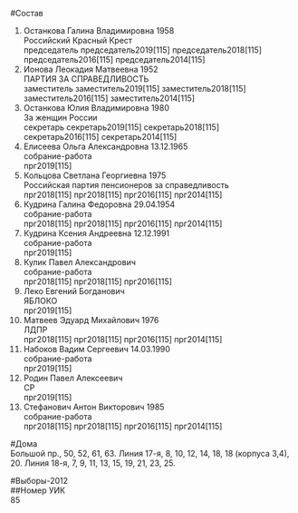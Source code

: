 #Состав  
1. Останкова Галина Владимировна 1958  
    Российский Красный Крест  
    председатель председатель2019[115] председатель2018[115] председатель2016[115] председатель2014[115]  
2. Ионова Леокадия Матвеевна 1952  
    ПАРТИЯ ЗА СПРАВЕДЛИВОСТЬ  
    заместитель заместитель2019[115] заместитель2018[115] заместитель2016[115] заместитель2014[115]  
3. Останкова Юлия Владимировна 1980  
    За женщин России  
    секретарь секретарь2019[115] секретарь2018[115] секретарь2016[115] секретарь2014[115]  
4. Елисеева Ольга Александровна 13.12.1965  
    собрание-работа  
    прг2019[115]  
5. Кольцова Светлана Георгиевна 1975  
    Российская партия пенсионеров за справедливость  
    прг2018[115] прг2018[115] прг2016[115] прг2014[115]  
6. Кудрина Галина Федоровна 29.04.1954  
    собрание-работа  
    прг2018[115] прг2018[115] прг2016[115] прг2014[115]  
7. Кудрина Ксения Андреевна 12.12.1991  
    собрание-работа  
    прг2019[115]  
8. Кулик Павел Александрович  
    собрание-работа  
    прг2018[115] прг2018[115] прг2016[115]  
9. Леко Евгений Богданович  
    ЯБЛОКО  
    прг2019[115]  
10. Матвеев Эдуард Михайлович 1976  
    ЛДПР  
    прг2018[115] прг2018[115] прг2016[115] прг2014[115]  
11. Набоков Вадим Сергеевич 14.03.1990  
    собрание-работа  
    прг2019[115]  
12. Родин Павел Алексеевич  
    СР  
    прг2019[115]  
13. Стефанович Антон Викторович 1985  
    собрание-работа  
    прг2018[115] прг2018[115] прг2016[115] прг2014[115]  

#Дома  
Большой пр.,      50, 52, 61, 63. Линия 17-я,      8, 10, 12, 14, 18, 18 (корпуса 3,4), 20. Линия 18-я,      7, 9, 11, 13, 15, 19, 21, 23, 25.  
  
#Выборы-2012  
##Номер УИК  
85  
